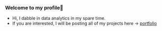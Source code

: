 ### Welcome to my profile👋
- Hi, I dabble in data analytics in my spare time. 
- If you are interested, I will be posting all of my projects here -> [portfolio](https://aama7.github.io/)
